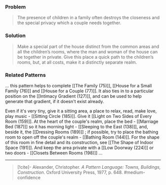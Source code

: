 ### Problem
>The presence of children in a family often destroys the closeness and the special privacy which a couple needs together.

### Solution
>Make a special part of the house distinct from the common areas and all the children’s rooms, where the man and woman of the house can be together in private. Give this place a quick path to the children’s rooms, but, at all costs, make it a distinctly separate realm.

### Related Patterns
... this pattern helps to complete [[The Family (75)]], [[House for a Small Family (76)]] and [[House for a Couple (77)]]. It also ties in to a particular position on the [[Intimacy Gradient (127)]], and can be used to help generate that gradient, if it doesn't exist already.

Even if it's very tiny, give it a sitting area, a place to relax, read, make love, play music - [[Sitting Circle (185)]]. Give it [[Light on Two Sides of Every Room (159)]]. At the heart of the couple's realm, place the bed - [[Marriage Bed (187)]] so it has morning light - [[Sleeping to the East (138)]], and, beside it, the [[Dressing Rooms (189)]] ; if possible, try to place the bathing room to open off the couple's realm - [[Bathing Room (144)]]. For the shape of this room in fine detail and its construction, see [[The Shape of Indoor Space (191)]]. And keep the area private with a [[Low Doorway (224)]] or two doors - [[Closets Between Rooms (198)]] ...

---

> [!cite]- Alexander, Christopher. _A Pattern Language: Towns, Buildings, Construction_. Oxford University Press, 1977, p. 648.
> #medium-confidence 